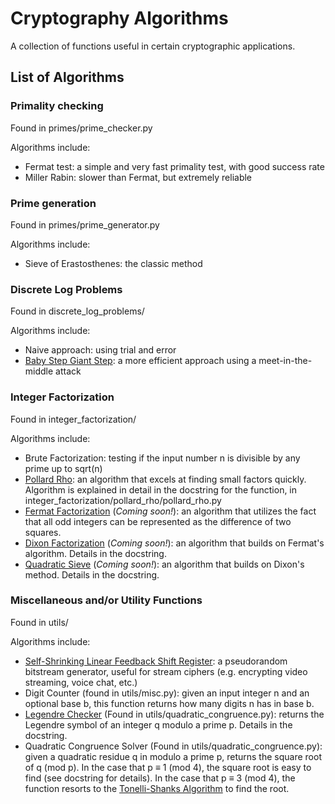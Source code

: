 # Cryptography Algorithms

A collection of functions useful in certain cryptographic applications.

## List of Algorithms

### Primality checking

Found in primes/prime_checker.py

Algorithms include:

- Fermat test: a simple and very fast primality test, with good success rate
- Miller Rabin: slower than Fermat, but extremely reliable

### Prime generation

Found in primes/prime_generator.py

Algorithms include:

- Sieve of Erastosthenes: the classic method

### Discrete Log Problems

Found in discrete_log_problems/

Algorithms include:

- Naive approach: using trial and error
- [Baby Step Giant Step](https://en.wikipedia.org/wiki/Baby-step_giant-step): a more efficient approach using a meet-in-the-middle attack

### Integer Factorization

Found in integer_factorization/

Algorithms include:

- Brute Factorization: testing if the input number n is divisible by any prime up to sqrt(n)
- [Pollard Rho](https://en.wikipedia.org/wiki/Pollard%27s_rho_algorithm): an algorithm that excels at finding small factors quickly. Algorithm is explained in detail in the docstring for the function, in integer_factorization/pollard_rho/pollard_rho.py
- [Fermat Factorization](https://en.wikipedia.org/wiki/Fermat%27s_factorization_method) (*Coming soon!*): an algorithm that utilizes the fact that all odd integers can be represented as the difference of two squares.
- [Dixon Factorization](https://en.wikipedia.org/wiki/Dixon%27s_factorization_method) (*Coming soon!*): an algorithm that builds on Fermat's algorithm. Details in the docstring.
- [Quadratic Sieve](https://en.wikipedia.org/wiki/Quadratic_sieve) (*Coming soon!*): an algorithm that builds on Dixon's method. Details in the docstring.

### Miscellaneous and/or Utility Functions

Found in utils/

Algorithms include:

- [Self-Shrinking Linear Feedback Shift Register](https://en.wikipedia.org/wiki/Self-shrinking_generator): a pseudorandom bitstream generator, useful for stream ciphers (e.g. encrypting video streaming, voice chat, etc.)
- Digit Counter (found in utils/misc.py): given an input integer n and an optional base b, this function returns how many digits n has in base b.
- [Legendre Checker](https://en.wikipedia.org/wiki/Legendre_symbol) (Found in utils/quadratic_congruence.py): returns the Legendre symbol of an integer q modulo a prime p. Details in the docstring.
- Quadratic Congruence Solver (Found in utils/quadratic_congruence.py): given a quadratic residue q in modulo a prime p, returns the square root of q (mod p). In the case that p ≡ 1 (mod 4), the square root is easy to find (see docstring for details). In the case that p ≡ 3 (mod 4), the function resorts to the [Tonelli-Shanks Algorithm](https://en.wikipedia.org/wiki/Tonelli%E2%80%93Shanks_algorithm) to find the root.